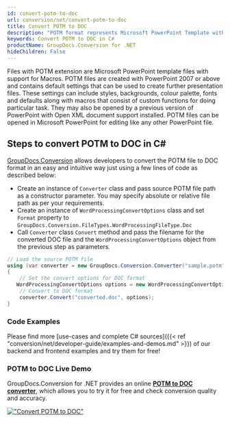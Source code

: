 ```yaml
---
id: convert-potm-to-doc
url: conversion/net/convert-potm-to-doc
title: Convert POTM to DOC
description: "POTM format represents Microsoft PowerPoint Template with .potm extension. Learn how to convert POTM to DOC file programmatically in C# language using GroupDocs.Conversion for .NET library."
keywords: Convert POTM to DOC in C#
productName: GroupDocs.Conversion for .NET
hideChildren: False
---
```


Files with POTM extension are Microsoft PowerPoint template files with support for Macros. POTM files are created with PowerPoint 2007 or above and contains default settings that can be used to create further presentation files. These settings can include styles, backgrounds, colour palette, fonts and defaults along with macros that consist of custom functions for doing particular task. They may also be opened by a previous version of PowerPoint with Open XML document support installed. POTM files can be opened in Microsoft PowerPoint for editing like any other PowerPoint file.

## Steps to convert POTM to DOC in C#

[GroupDocs.Conversion](https://products.groupdocs.com/conversion/net) allows developers to convert the POTM file to DOC format in an easy and intuitive way just using a few lines of code as described below:

* Create an instance of `Converter` class and pass source POTM file path as a constructor parameter. You may specify absolute or relative file path as per your requirements. 
* Create an instance of `WordProcessingConvertOptions` class and set `Format` property to `GroupDocs.Conversion.FileTypes.WordProcessingFileType.Doc`
* Call `Converter` class `Convert` method and pass the filename for the converted DOC file and the `WordProcessingConvertOptions` object from the previous step as parameters.

```csharp
// Load the source POTM file
using (var converter = new GroupDocs.Conversion.Converter("sample.potm"))
{
    // Set the convert options for DOC format
   WordProcessingConvertOptions options = new WordProcessingConvertOptions { Format = GroupDocs.Conversion.FileTypes.WordProcessingFileType.Doc };
    // Convert to DOC format
    converter.Convert("converted.doc", options);
}
```

### Code Examples

Please find more [use-cases and complete C# sources]({{< ref "conversion/net/developer-guide/examples-and-demos.md" >}}) of our backend and frontend examples and try them for free!

### POTM to DOC Live Demo

GroupDocs.Conversion for .NET provides an online [**POTM to DOC converter**](https://products.groupdocs.app/conversion/potm-to-doc), which allows you to try it for free and check conversion quality and accuracy.

[!["Convert POTM to DOC"](conversion/net/images/convert-to-doc/convert-potm-to-doc.png)](https://products.groupdocs.app/conversion/potm-to-doc)